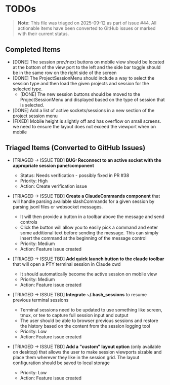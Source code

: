# TODOs

> **Note**: This file was triaged on 2025-09-12 as part of issue #44. All actionable items have been converted to GitHub issues or marked with their current status.

## Completed Items
- [DONE] The session prev/next buttons on mobile view should be located at the bottom of the view port to the left and the side bar toggle should be in the same row on the right side of the screen
- [DONE] The ProjectSessionMenu should include a way to select the session type and then load the given projects and session for the selected type.
  - [DONE] The new session buttons should be moved to the ProjectSessionMenu and displayed based on the type of session that is selected.
- [DONE] Add a list of active sockets/sessions in a new section of the project session menu
- [FIXED] Mobile height is slightly off and has overflow on small screens. we need to ensure the layout does not exceed the viewport when on mobile

## Triaged Items (Converted to GitHub Issues)

- [TRIAGED → ISSUE TBD] **BUG: Reconnect to an active socket with the appropriate session pane/component**
  - Status: Needs verification - possibly fixed in PR #38
  - Priority: High
  - Action: Create verification issue

- [TRIAGED → ISSUE TBD] **Create a ClaudeCommands component** that will handle parsing available slashCommands for a given session by parsing jsonl files or websocket messages.
  - It will then provide a button in a toolbar above the message and send controls
  - Click the button will allow you to easily pick a command and enter some additional text before sending the message. This can simply insert the command at the beginning of the message control
  - Priority: Medium
  - Action: Feature issue created

- [TRIAGED → ISSUE TBD] **Add quick launch button to the claude toolbar** that will open a PTY terminal session in Claude cwd
  - It should automatically become the active session on mobile view
  - Priority: Medium
  - Action: Feature issue created

- [TRIAGED → ISSUE TBD] **Integrate ~/.bash_sessions** to resume previous terminal sessions
  - Terminal sessions need to be updated to use something like screen, tmux, or tee to capture full session input and output
  - The user should be able to browser previous sessions and restore the history based on the content from the session logging tool
  - Priority: Low
  - Action: Feature issue created

- [TRIAGED → ISSUE TBD] **Add a "custom" layout option** (only available on desktop) that allows the user to make session viewports sizable and place them wherever they like in the session grid. The layout configuration should be saved to local storage
  - Priority: Low
  - Action: Feature issue created 